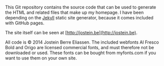 This Git repository contains the source code that can be used to generate the HTML and related files that make up my homepage. I have been depending on the [Jekyll](http://jekyllrb.com/) static site generator, because it comes included with GitHub pages.

The site itself can be seen at [http://jostein.be](http://jostein.be).

All code is &copy; 2014 Jostein Berre Eliassen. The included webfonts Al Fresco Bold and Origo are licensed commercial fonts, and must therefore not be downloaded or used.  These fonts can be bought from myfonts.com if you want to use them on your own site.


